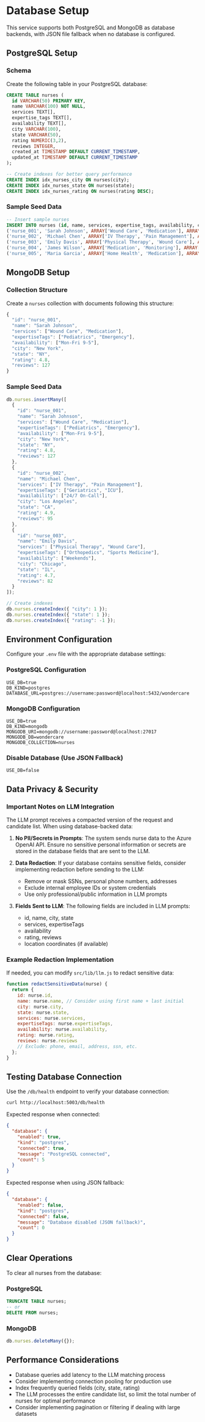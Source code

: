 # Database Setup

This service supports both PostgreSQL and MongoDB as database backends, with JSON file fallback when no database is configured.

## PostgreSQL Setup

### Schema

Create the following table in your PostgreSQL database:

```sql
CREATE TABLE nurses (
  id VARCHAR(50) PRIMARY KEY,
  name VARCHAR(100) NOT NULL,
  services TEXT[],
  expertise_tags TEXT[],
  availability TEXT[],
  city VARCHAR(100),
  state VARCHAR(50),
  rating NUMERIC(3,2),
  reviews INTEGER,
  created_at TIMESTAMP DEFAULT CURRENT_TIMESTAMP,
  updated_at TIMESTAMP DEFAULT CURRENT_TIMESTAMP
);

-- Create indexes for better query performance
CREATE INDEX idx_nurses_city ON nurses(city);
CREATE INDEX idx_nurses_state ON nurses(state);
CREATE INDEX idx_nurses_rating ON nurses(rating DESC);
```

### Sample Seed Data

```sql
-- Insert sample nurses
INSERT INTO nurses (id, name, services, expertise_tags, availability, city, state, rating, reviews) VALUES
('nurse_001', 'Sarah Johnson', ARRAY['Wound Care', 'Medication'], ARRAY['Pediatrics', 'Emergency'], ARRAY['Mon-Fri 9-5'], 'New York', 'NY', 4.8, 127),
('nurse_002', 'Michael Chen', ARRAY['IV Therapy', 'Pain Management'], ARRAY['Geriatrics', 'ICU'], ARRAY['24/7 On-Call'], 'Los Angeles', 'CA', 4.9, 95),
('nurse_003', 'Emily Davis', ARRAY['Physical Therapy', 'Wound Care'], ARRAY['Orthopedics', 'Sports Medicine'], ARRAY['Weekends'], 'Chicago', 'IL', 4.7, 82),
('nurse_004', 'James Wilson', ARRAY['Medication', 'Monitoring'], ARRAY['Cardiology', 'Critical Care'], ARRAY['Night Shift'], 'Houston', 'TX', 4.6, 103),
('nurse_005', 'Maria Garcia', ARRAY['Home Health', 'Medication'], ARRAY['Diabetes Care', 'Nutrition'], ARRAY['Flexible'], 'Phoenix', 'AZ', 4.9, 156);
```

## MongoDB Setup

### Collection Structure

Create a `nurses` collection with documents following this structure:

```javascript
{
  "id": "nurse_001",
  "name": "Sarah Johnson",
  "services": ["Wound Care", "Medication"],
  "expertiseTags": ["Pediatrics", "Emergency"],
  "availability": ["Mon-Fri 9-5"],
  "city": "New York",
  "state": "NY",
  "rating": 4.8,
  "reviews": 127
}
```

### Sample Seed Data

```javascript
db.nurses.insertMany([
  {
    "id": "nurse_001",
    "name": "Sarah Johnson",
    "services": ["Wound Care", "Medication"],
    "expertiseTags": ["Pediatrics", "Emergency"],
    "availability": ["Mon-Fri 9-5"],
    "city": "New York",
    "state": "NY",
    "rating": 4.8,
    "reviews": 127
  },
  {
    "id": "nurse_002",
    "name": "Michael Chen",
    "services": ["IV Therapy", "Pain Management"],
    "expertiseTags": ["Geriatrics", "ICU"],
    "availability": ["24/7 On-Call"],
    "city": "Los Angeles",
    "state": "CA",
    "rating": 4.9,
    "reviews": 95
  },
  {
    "id": "nurse_003",
    "name": "Emily Davis",
    "services": ["Physical Therapy", "Wound Care"],
    "expertiseTags": ["Orthopedics", "Sports Medicine"],
    "availability": ["Weekends"],
    "city": "Chicago",
    "state": "IL",
    "rating": 4.7,
    "reviews": 82
  }
]);

// Create indexes
db.nurses.createIndex({ "city": 1 });
db.nurses.createIndex({ "state": 1 });
db.nurses.createIndex({ "rating": -1 });
```

## Environment Configuration

Configure your `.env` file with the appropriate database settings:

### PostgreSQL Configuration
```env
USE_DB=true
DB_KIND=postgres
DATABASE_URL=postgres://username:password@localhost:5432/wondercare
```

### MongoDB Configuration
```env
USE_DB=true
DB_KIND=mongodb
MONGODB_URI=mongodb://username:password@localhost:27017
MONGODB_DB=wondercare
MONGODB_COLLECTION=nurses
```

### Disable Database (Use JSON Fallback)
```env
USE_DB=false
```

## Data Privacy & Security

### Important Notes on LLM Integration

The LLM prompt receives a compacted version of the request and candidate list. When using database-backed data:

1. **No PII/Secrets in Prompts**: The system sends nurse data to the Azure OpenAI API. Ensure no sensitive personal information or secrets are stored in the database fields that are sent to the LLM.

2. **Data Redaction**: If your database contains sensitive fields, consider implementing redaction before sending to the LLM:
   - Remove or mask SSNs, personal phone numbers, addresses
   - Exclude internal employee IDs or system credentials
   - Use only professional/public information in LLM prompts

3. **Fields Sent to LLM**: The following fields are included in LLM prompts:
   - id, name, city, state
   - services, expertiseTags
   - availability
   - rating, reviews
   - location coordinates (if available)

### Example Redaction Implementation

If needed, you can modify `src/lib/llm.js` to redact sensitive data:

```javascript
function redactSensitiveData(nurse) {
  return {
    id: nurse.id,
    name: nurse.name, // Consider using first name + last initial
    city: nurse.city,
    state: nurse.state,
    services: nurse.services,
    expertiseTags: nurse.expertiseTags,
    availability: nurse.availability,
    rating: nurse.rating,
    reviews: nurse.reviews
    // Exclude: phone, email, address, ssn, etc.
  };
}
```

## Testing Database Connection

Use the `/db/health` endpoint to verify your database connection:

```bash
curl http://localhost:5003/db/health
```

Expected response when connected:
```json
{
  "database": {
    "enabled": true,
    "kind": "postgres",
    "connected": true,
    "message": "PostgreSQL connected",
    "count": 5
  }
}
```

Expected response when using JSON fallback:
```json
{
  "database": {
    "enabled": false,
    "kind": "postgres",
    "connected": false,
    "message": "Database disabled (JSON fallback)",
    "count": 0
  }
}
```

## Clear Operations

To clear all nurses from the database:

### PostgreSQL
```sql
TRUNCATE TABLE nurses;
-- or
DELETE FROM nurses;
```

### MongoDB
```javascript
db.nurses.deleteMany({});
```

## Performance Considerations

- Database queries add latency to the LLM matching process
- Consider implementing connection pooling for production use
- Index frequently queried fields (city, state, rating)
- The LLM processes the entire candidate list, so limit the total number of nurses for optimal performance
- Consider implementing pagination or filtering if dealing with large datasets